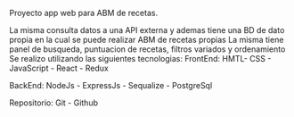 Proyecto app web para ABM de recetas. 

La misma consulta datos a una API externa y ademas tiene una BD de dato propia en la cual se puede realizar ABM de recetas propias
La misma tiene panel de busqueda, puntuacion de recetas, filtros variados y ordenamiento
Se realizo utilizando las siguientes tecnologias:
FrontEnd:
HMTL- CSS - JavaScript - React - Redux

BackEnd:
NodeJs - ExpressJs - Sequalize - PostgreSql 

Repositorio:
Git - Github

  
